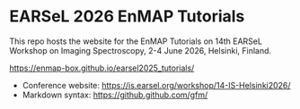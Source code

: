 # EARSeL 2026 EnMAP Tutorials

This repo hosts the website for the EnMAP Tutorials on
14th EARSeL Workshop on Imaging Spectroscopy, 2-4 June 2026, Helsinki, Finland.

https://enmap-box.github.io/earsel2025_tutorials/

* Conference website: https://is.earsel.org/workshop/14-IS-Helsinki2026/
* Markdown syntax: https://github.github.com/gfm/





